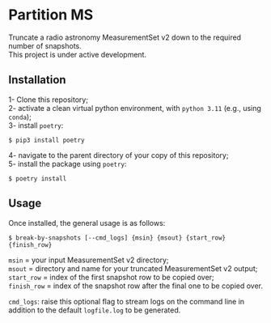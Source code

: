 # Partition MS
Truncate a radio astronomy MeasurementSet v2 down to the required number of snapshots.<br />
This project is under active development.

## Installation
1- Clone this repository;<br />
2- activate a clean virtual python environment, with `python 3.11` (e.g., using `conda`);<br />
3- install `poetry`:
```
$ pip3 install poetry
```
4- navigate to the parent directory of your copy of this repository;<br />
5- install the package using `poetry`:
```
$ poetry install
```

## Usage
Once installed, the general usage is as follows:
```
$ break-by-snapshots [--cmd_logs] {msin} {msout} {start_row} {finish_row}
```
`msin` = your input MeasurementSet v2 directory;<br />
`msout` = directory and name for your truncated MeasurementSet v2 output;<br />
`start_row` = index of the first snapshot row to be copied over;<br />
`finish_row` = index of the snapshot row after the final one to be copied over.

`cmd_logs`: raise this optional flag to stream logs on the command line in addition to the default `logfile.log` to be generated.
